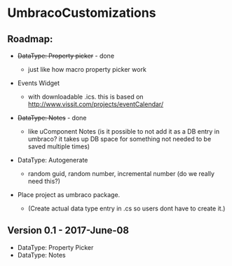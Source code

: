# UmbracoCustomizations

## Roadmap:

  - ~~DataType: Property picker~~ - done
  
	- just like how macro property picker work
  - Events Widget 
  
	- with downloadable .ics. this is based on http://www.vissit.com/projects/eventCalendar/
  - ~~DataType: Notes~~ - done
  
	- like uComponent Notes (is it possible to not add it as a DB entry in umbraco? it takes up DB space for something not needed to be saved multiple times)
  - DataType: Autogenerate 
  
	- random guid, random number, incremental number (do we really need this?)
  - Place project as umbraco package. 
  
	- (Create actual data type entry in .cs so users dont have to create it.)
  
  
## Version 0.1 - 2017-June-08
  - DataType: Property Picker
  - DataType: Notes
